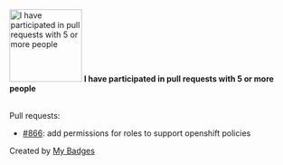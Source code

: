 <img src="https://github.com/my-badges/my-badges/blob/master/src/all-badges/pr-collaboration/pr-collaboration-5.png?raw=true" alt="I have participated in pull requests with 5 or more people" title="I have participated in pull requests with 5 or more people" width="128">
<strong>I have participated in pull requests with 5 or more people</strong>
<br><br>

Pull requests:

- <a href="https://github.com/banzaicloud/istio-operator/pull/866">#866</a>: add permissions for roles to support openshift policies


Created by <a href="https://github.com/my-badges/my-badges">My Badges</a>